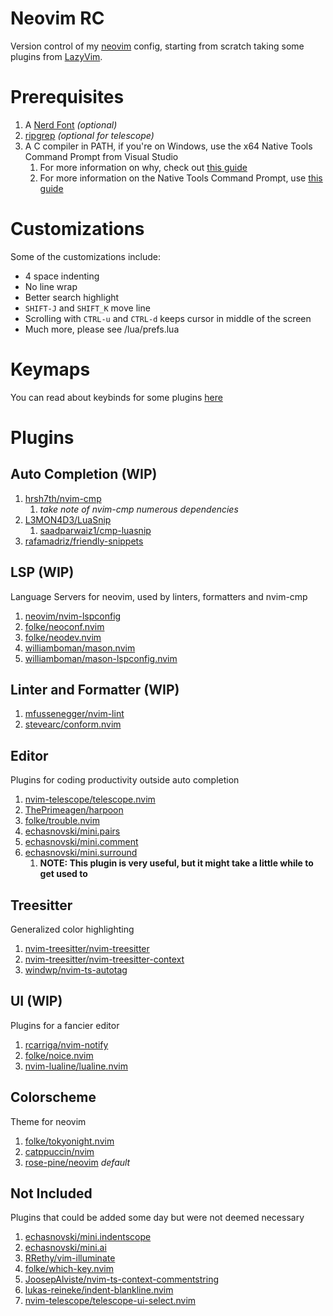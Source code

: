 # Neovim RC
Version control of my [neovim](https://neovim.io/) config, starting from scratch taking some plugins from [LazyVim](https://www.lazyvim.org/plugins).

# Prerequisites
1. A [Nerd Font](https://www.nerdfonts.com) *(optional)* <br>
2. [ripgrep](https://github.com/BurntSushi/ripgrep) *(optional for telescope)* <br>
3. A C compiler in PATH, if you're on Windows, use the x64 Native Tools Command Prompt from Visual Studio
    1. For more information on why, check out [this guide](https://github.com/nvim-treesitter/nvim-treesitter/wiki/Windows-support)
    2. For more information on the Native Tools Command Prompt, use [this guide](https://learn.microsoft.com/en-us/cpp/build/building-on-the-command-line?view=msvc-170)

# Customizations
Some of the customizations include:
- 4 space indenting
- No line wrap
- Better search highlight
- `SHIFT-J` and `SHIFT_K` move line
- Scrolling with `CTRL-u` and `CTRL-d` keeps cursor in middle of the screen
- Much more, please see /lua/prefs.lua

# Keymaps
You can read about keybinds for some plugins [here](https://www.lazyvim.org/keymaps)

# Plugins
## Auto Completion (WIP)
1. [hrsh7th/nvim-cmp](https://github.com/hrsh7th/nvim-cmp)
    1. *take note of nvim-cmp numerous dependencies*
2. [L3MON4D3/LuaSnip](https://github.com/L3MON4D3/LuaSnip)
    1. [saadparwaiz1/cmp-luasnip](https://github.com/saadparwaiz1/cmp_luasnip)
3. [rafamadriz/friendly-snippets](https://github.com/rafamadriz/friendly-snippets)

## LSP (WIP)
Language Servers for neovim, used by linters, formatters and nvim-cmp
1. [neovim/nvim-lspconfig](https://github.com/neovim/nvim-lspconfig)
2. [folke/neoconf.nvim](https://github.com/folke/neoconf.nvim)
3. [folke/neodev.nvim](https://github.com/folke/neodev.nvim)
4. [williamboman/mason.nvim](https://github.com/williamboman/mason.nvim)
5. [williamboman/mason-lspconfig.nvim](https://github.com/williamboman/mason-lspconfig.nvim)

## Linter and Formatter (WIP)
1. [mfussenegger/nvim-lint](https://github.com/mfussenegger/nvim-lint)
2. [stevearc/conform.nvim](https://github.com/stevearc/conform.nvim)

## Editor
Plugins for coding productivity outside auto completion
1. [nvim-telescope/telescope.nvim](https://github.com/nvim-telescope/telescope.nvim) 
2. [ThePrimeagen/harpoon](https://github.com/ThePrimeagen/harpoon/tree/harpoon2)
3. [folke/trouble.nvim](https://github.com/folke/trouble.nvim)
4. [echasnovski/mini.pairs](https://github.com/echasnovski/mini.pairs)
5. [echasnovski/mini.comment](https://github.com/echasnovski/mini.comment)
6. [echasnovski/mini.surround](https://github.com/echasnovski/mini.surround)
    1. **NOTE: This plugin is very useful, but it might take a little while to get used to**

## Treesitter
Generalized color highlighting
1. [nvim-treesitter/nvim-treesitter](https://github.com/nvim-treesitter/nvim-treesitter)
2. [nvim-treesitter/nvim-treesitter-context](https://github.com/nvim-treesitter/nvim-treesitter-context)
3. [windwp/nvim-ts-autotag](https://github.com/windwp/nvim-ts-autotag)

## UI (WIP)
Plugins for a fancier editor
1. [rcarriga/nvim-notify](https://github.com/rcarriga/nvim-notify)
2. [folke/noice.nvim](https://github.com/folke/noice.nvim)
3. [nvim-lualine/lualine.nvim](https://github.com/nvim-lualine/lualine.nvim)

## Colorscheme
Theme for neovim
1. [folke/tokyonight.nvim](https://github.com/folke/tokyonight.nvim) 
2. [catppuccin/nvim](https://github.com/catppuccin/nvim)
3. [rose-pine/neovim](https://github.com/rose-pine/neovim) *default*

## Not Included
Plugins that could be added some day but were not deemed necessary
1. [echasnovski/mini.indentscope](https://github.com/echasnovski/mini.indentscope)
2. [echasnovski/mini.ai](https://github.com/echasnovski/mini.ai)
3. [RRethy/vim-illuminate](https://github.com/RRethy/vim-illuminate)
4. [folke/which-key.nvim](https://github.com/folke/which-key.nvim)
5. [JoosepAlviste/nvim-ts-context-commentstring](https://github.com/JoosepAlviste/nvim-ts-context-commentstring)
6. [lukas-reineke/indent-blankline.nvim](https://github.com/lukas-reineke/indent-blankline.nvim)
7. [nvim-telescope/telescope-ui-select.nvim](https://github.com/nvim-telescope/telescope-ui-select.nvim)
